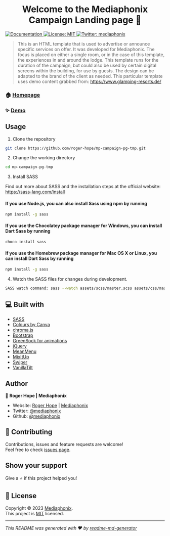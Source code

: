 <h1 align="center">Welcome to the Mediaphonix Campaign Landing page 👋</h1>
<p>
  <a href="help.mediaphonix.com/campaign" target="_blank">
    <img alt="Documentation" src="https://img.shields.io/badge/documentation-yes-brightgreen.svg" />
  </a>
  <a href="/blob/master/LICENSE" target="_blank">
    <img alt="License: MIT" src="https://img.shields.io/badge/License-MIT-yellow.svg" />
  </a>
  <a href="https://twitter.com/mediaphonix" target="_blank">
    <img alt="Twitter: mediaphonix" src="https://img.shields.io/twitter/follow/mediaphonix.svg?style=social" />
  </a>
</p>

> This is an HTML template that is used to advertise or announce specific services on offer. It was developed for Mediaphonix. The focus is placed on either a single room, or in the case of this template, the experiences in and around the lodge. This template runs for the duration of the campaign, but could also be used by certain digital screens within the building, for use by guests. The design can be adapted to the brand of the client as needed. This particular template uses demo content grabbed from: https://www.glamping-resorts.de/

### 🏠 [Homepage](mediaphonix.com)

### ✨ [Demo](https://mp-campaign-pg-tmp.vercel.app/)

## Usage

1. Clone the repository

```bash
git clone https://github.com/roger-hope/mp-campaign-pg-tmp.git
```

2. Change the working directory

```bash
cd mp-campaign-pg-tmp
```

3. Install SASS

Find out more about SASS and the installation steps at the official website: https://sass-lang.com/install

#### If you use Node.js, you can also install Sass using npm by running

```bash
npm install -g sass
```

#### If you use the Chocolatey package manager for Windows, you can install Dart Sass by running

```bash
choco install sass
```

#### If you use the Homebrew package manager for Mac OS X or Linux, you can install Dart Sass by running

```bash
npm install -g sass
```

4. Watch the SASS files for changes during development.

```bash
SASS watch command: sass --watch assets/scss/master.scss assets/css/master.css
```

## 💻 Built with

- [SASS](https://sass-lang.com/)
- [Colours by Canva](https://www.canva.com/colors/color-palettes/healthy-leaves/)
- [chroma.js](https://gka.github.io/chroma.js/)
- [Bootstrap](https://getbootstrap.com/)
- [GreenSock for animations](https://greensock.com)
- [jQuery](https://jquery.com/)
- [MeanMenu](https://github.com/meanthemes/meanMenu)
- [MixItUp](https://www.kunkalabs.com/mixitup/)
- [Swiper](https://swiperjs.com)
- [VanillaTilt](https://github.com/gijsroge/tilt.js)

## Author

👤 **Roger Hope | Mediaphonix**

- Website: [Roger Hope](https://rogerhope.de) | [Mediaphonix](https://mediaphonix.com)
- Twitter: [@mediaphonix](https://twitter.com/mediaphonix)
- Github: [@mediaphonix](https://github.com/mediaphonix)

## 🤝 Contributing

Contributions, issues and feature requests are welcome!<br />Feel free to check [issues page](https://github.com/roger-hope/mp-campaign-pg-tmp/issues).

## Show your support

Give a ⭐️ if this project helped you!

## 📝 License

Copyright © 2023 [Mediaphonix](https://github.com/mediaphonix).<br />
This project is [MIT](/blob/master/LICENSE) licensed.

---

_This README was generated with ❤️ by [readme-md-generator](https://github.com/kefranabg/readme-md-generator)_
